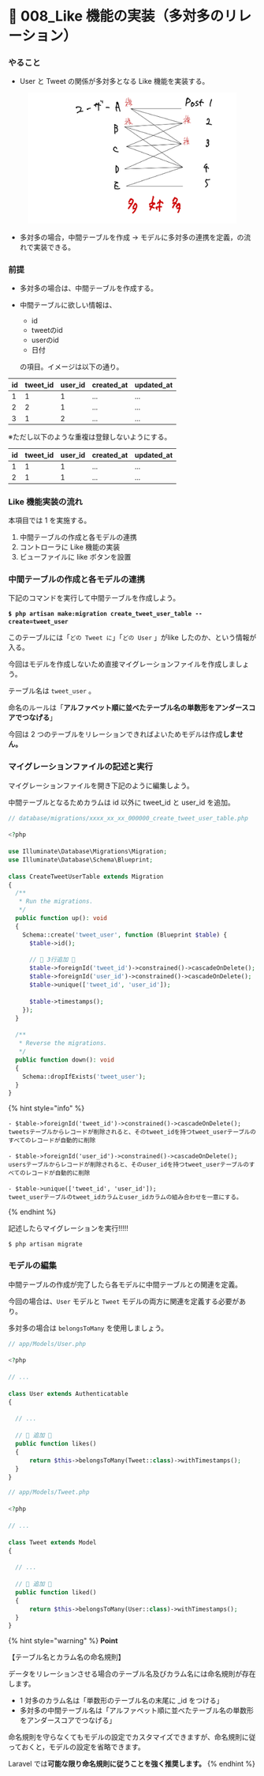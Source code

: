 # 🥹 008\_Like 機能の実装（多対多のリレーション）

### やること

* User と Tweet の関係が多対多となる Like 機能を実装する。

<figure><img src="../.gitbook/assets/like_many-many.jpg" alt=""><figcaption></figcaption></figure>

* 多対多の場合，中間テーブルを作成 → モデルに多対多の連携を定義，の流れで実装できる。

### 前提

* 多対多の場合は、中間テーブルを作成する。
*   中間テーブルに欲しい情報は、

    * id
    * tweetのid
    * userのid
    * 日付

    の項目。イメージは以下の通り。

| id | tweet\_id | user\_id | created\_at | updated\_at |
| -- | --------- | -------- | ----------- | ----------- |
| 1  | 1         | 1        | ...         | ...         |
| 2  | 2         | 1        | ...         | ...         |
| 3  | 1         | 2        | ...         | ...         |

※ただし以下のような重複は登録しないようにする。

| id | tweet\_id | user\_id | created\_at | updated\_at |
| -- | --------- | -------- | ----------- | ----------- |
| 1  | 1         | 1        | ...         | ...         |
| 2  | 1         | 1        | ...         | ...         |

### Like 機能実装の流れ

本項目では 1 を実施する。

1. 中間テーブルの作成と各モデルの連携
2. コントローラに Like 機能の実装
3. ビューファイルに like ボタンを設置

### 中間テーブルの作成と各モデルの連携

下記のコマンドを実行して中間テーブルを作成しよう。

<pre><code><strong>$ php artisan make:migration create_tweet_user_table --create=tweet_user
</strong></code></pre>

このテーブルには「`どの Tweet に`」「`どの User` 」がlike したのか、という情報が入る。

今回はモデルを作成しないため直接マイグレーションファイルを作成しましょう。

テーブル名は `tweet_user` 。

命名のルールは「**アルファベット順に並べたテーブル名の単数形をアンダースコアでつなげる**」

今回は 2 つのテーブルをリレーションできればよいためモデルは作成**しません。**

### マイグレーションファイルの記述と実行

マイグレーションファイルを開き下記のように編集しよう。

中間テーブルとなるためカラムは id 以外に tweet\_id と user\_id を追加。

```php
// database/migrations/xxxx_xx_xx_000000_create_tweet_user_table.php

<?php

use Illuminate\Database\Migrations\Migration;
use Illuminate\Database\Schema\Blueprint;

class CreateTweetUserTable extends Migration
{
  /**
   * Run the migrations.
   */
  public function up(): void
  {
    Schema::create('tweet_user', function (Blueprint $table) {
      $table->id();
      
      // 🔽 3行追加 🔽
      $table->foreignId('tweet_id')->constrained()->cascadeOnDelete();
      $table->foreignId('user_id')->constrained()->cascadeOnDelete();
      $table->unique(['tweet_id', 'user_id']);
      
      $table->timestamps();
    });
  }

  /**
   * Reverse the migrations.
   */
  public function down(): void
  {
    Schema::dropIfExists('tweet_user');
  }
}
```

{% hint style="info" %}
```
- $table->foreignId('tweet_id')->constrained()->cascadeOnDelete();
tweetsテーブルからレコードが削除されると、そのtweet_idを持つtweet_userテーブルのすべてのレコードが自動的に削除

- $table->foreignId('user_id')->constrained()->cascadeOnDelete();
usersテーブルからレコードが削除されると、そのuser_idを持つtweet_userテーブルのすべてのレコードが自動的に削除

- $table->unique(['tweet_id', 'user_id']);
tweet_userテーブルのtweet_idカラムとuser_idカラムの組み合わせを一意にする。

```
{% endhint %}

記述したらマイグレーションを実行!!!!!

```
$ php artisan migrate
```

### モデルの編集

中間テーブルの作成が完了したら各モデルに中間テーブルとの関連を定義。

今回の場合は、`User` モデルと `Tweet` モデルの両方に関連を定義する必要があり。

多対多の場合は `belongsToMany` を使用しましょう。

```php
// app/Models/User.php

<?php

// ...

class User extends Authenticatable
{

  // ...

  // 🔽 追加 🔽 
  public function likes()
  {
      return $this->belongsToMany(Tweet::class)->withTimestamps();
  }
}
```

```php
// app/Models/Tweet.php

<?php

// ...

class Tweet extends Model
{

  // ...

  // 🔽 追加 🔽 
  public function liked()
  {
      return $this->belongsToMany(User::class)->withTimestamps();
  }
}
```

{% hint style="warning" %}
**Point**

【テーブル名とカラム名の命名規則】

データをリレーションさせる場合のテーブル名及びカラム名には命名規則が存在します。

* 1 対多のカラム名は「単数形のテーブル名の末尾に \_id をつける」
* 多対多の中間テーブル名は「アルファベット順に並べたテーブル名の単数形をアンダースコアでつなげる」

命名規則を守らなくてもモデルの設定でカスタマイズできますが、命名規則に従っておくと，モデルの設定を省略できます。

Laravel では**可能な限り命名規則に従うことを強く推奨します。**
{% endhint %}

